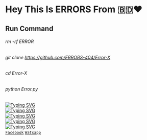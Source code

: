 # Hey This Is ERRORS From 🇧🇩❤️
## Run Command 
###### rm -rf ERROR
###### git clone https://github.com/ERRORS-404/Error-X
###### cd Error-X
###### python Error.py
[![Typing SVG](https://readme-typing-svg.herokuapp.com?size=22&duration=5009&color=0283F7&background=FF2D2D00&vCenter=true&multiline=true&width=414&height=56&lines=ERRORS+404+HERE)](https://git.io/typing-svg) <br/>
[![Typing SVG](https://readme-typing-svg.herokuapp.com?size=22&duration=5009&color=F7CD2E&background=FF2D2D00&vCenter=true&multiline=true&width=414&height=56&lines=Wellcome+To+My+Github+Account)](https://git.io/typing-svg) <br/>
[![Typing SVG](https://readme-typing-svg.herokuapp.com?size=22&duration=5009&color=6CFF00&background=000000&vCenter=true&multiline=true&width=414&height=56&lines=THE+ERROR+X+TOOLS+FREE)](https://git.io/typing-svg) <br/>
[![Typing SVG](https://readme-typing-svg.herokuapp.com?size=22&duration=5009&color=0283F7&background=FF2D2D00&vCenter=true&multiline=true&width=414&height=56&lines=Don't+Forget+To+Follow+My+Github)](https://git.io/typing-svg) <br/>
[![Typing SVG](https://readme-typing-svg.herokuapp.com?size=22&duration=5009&color=F7CD2E&background=FF2D2D00&vCenter=true&multiline=true&width=414&height=56&lines=Stay+Happy+Stay+With+Us)](https://git.io/typing-svg) <br/>
 [`Facebook`](https://www.facebook.com/Matal.Tools/)
[`Watsapp`](https://www.wa.me/+8801939958104)
